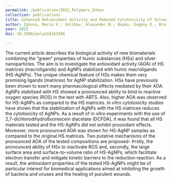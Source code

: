 ```yaml
---
permalink: /publication/2023_Polymers_Enhan
collection: publications
title: Enhanced Antioxidant Activity and Reduced Cytotoxicity of Silver Nanoparticles Stabilized by Different Humic Materials
author: Zykova, Maria V.; Volikov, Alexander B.; Buyko, Evgeny E.; Bratishko, Kristina A.; Ivanov, Vladimir V.; Konstantinov, Andrey I.; Logvinova, Lyudmila A.; Mihalyov, Dmitrii A.; Sobolev, Nikita A.; Zhirkova, Anastasia M.; Maksimov, Sergey V.; Perminova, Irina V.; Belousov, Mikhail V.
year: 2023
doi: 10.3390/polym15163386

---
```


The current article describes the biological activity of new biomaterials combining the “green” properties of humic substances (HSs) and silver nanoparticles. The aim is to investigate the antioxidant activity (AOA) of HS matrices (macroligands) and AgNPs stabilized with humic macroligands (HS-AgNPs). The unique chemical feature of HSs makes them very promising ligands (matrices) for AgNP stabilization. HSs have previously been shown to exert many pharmacological eﬀects mediated by their AOA. AgNPs stabilized with HS showed a pronounced ability to bind to reactive oxygen species (ROS) in the test with ABTS. Also, higher AOA was observed for HS-AgNPs as compared to the HS matrices. In vitro cytotoxicity studies have shown that the stabilization of AgNPs with the HS matrices reduces the cytotoxicity of AgNPs. As a result of in vitro experiments with the use of 2,7-dichlorodihydroßuorescein diacetate (DCFDA), it was found that all HS materials tested and the HS-AgNPs did not exhibit prooxidant eﬀects. Moreover, more pronounced AOA was shown for HS-AgNP samples as compared to the original HS matrices. Two putative mechanisms of the pronounced AOA of the tested compositions are proposed- Þrstly, the pronounced ability of HSs to inactivate ROS and, secondly, the large surface area and surface-to-volume ratio of HS-AgNPs, which facilitate electron transfer and mitigate kinetic barriers to the reduction reaction. As a result, the antioxidant properties of the tested HS-AgNPs might be of particular interest for biomedical applications aimed at inhibiting the growth of bacteria and viruses and the healing of purulent wounds.
